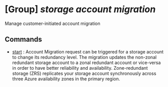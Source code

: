 # [Group] _storage account migration_

Manage customer-initiated account migration

## Commands

- [start](/Commands/storage/account/migration/_start.md)
: Account Migration request can be triggered for a storage account to change its redundancy level. The migration updates the non-zonal redundant storage account to a zonal redundant account or vice-versa in order to have better reliability and availability. Zone-redundant storage (ZRS) replicates your storage account synchronously across three Azure availability zones in the primary region.
